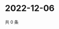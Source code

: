 # 2022-12-06

共 0 条

<!-- BEGIN WEIBO -->
<!-- 最后更新时间 Tue Dec 06 2022 19:11:52 GMT+0800 (China Standard Time) -->

<!-- END WEIBO -->
